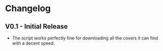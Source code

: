 # Changelog

## V0.1 - Initial Release
- The script works perfectly fine for downloading all the covers it can find with a decent speed.